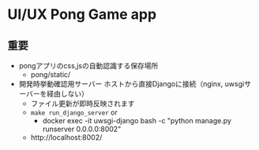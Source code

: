 # UI/UX Pong Game app

## 重要

- pongアプリのcss,jsの自動認識する保存場所
  - pong/static/ 
- 開発時挙動確認用サーバー ホストから直接Djangoに接続（nginx, uwsgiサーバーを経由しない）
  - ファイル更新が即時反映されます
  - `make run_django_server` or
    - docker exec -it uwsgi-django bash -c "python manage.py runserver 0.0.0.0:8002"
  - http://localhost:8002/